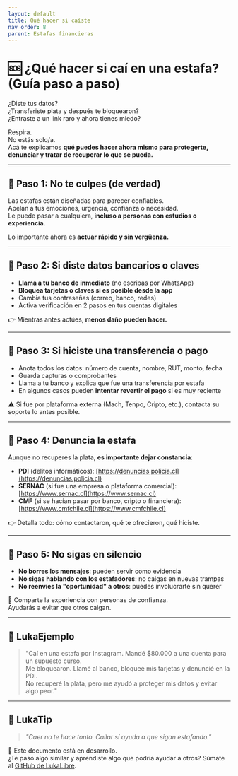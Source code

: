 ```yaml
---
layout: default
title: Qué hacer si caíste
nav_order: 8
parent: Estafas financieras
---
```


# 🆘 ¿Qué hacer si caí en una estafa? (Guía paso a paso)

¿Diste tus datos?  
¿Transferiste plata y después te bloquearon?  
¿Entraste a un link raro y ahora tienes miedo?

Respira.  
No estás solo/a.  
Acá te explicamos **qué puedes hacer ahora mismo para protegerte, denunciar y tratar de recuperar lo que se pueda.**

---

## 🧠 Paso 1: No te culpes (de verdad)

Las estafas están diseñadas para parecer confiables.  
Apelan a tus emociones, urgencia, confianza o necesidad.  
Le puede pasar a cualquiera, **incluso a personas con estudios o experiencia**.

Lo importante ahora es **actuar rápido y sin vergüenza.**

---

## 🔐 Paso 2: Si diste datos bancarios o claves

- **Llama a tu banco de inmediato** (no escribas por WhatsApp)
- **Bloquea tarjetas o claves si es posible desde la app**
- Cambia tus contraseñas (correo, banco, redes)
- Activa verificación en 2 pasos en tus cuentas digitales

👉 Mientras antes actúes, **menos daño pueden hacer.**

---

## 💸 Paso 3: Si hiciste una transferencia o pago

- Anota todos los datos: número de cuenta, nombre, RUT, monto, fecha
- Guarda capturas o comprobantes
- Llama a tu banco y explica que fue una transferencia por estafa
- En algunos casos pueden **intentar revertir el pago** si es muy reciente

⚠️ Si fue por plataforma externa (Mach, Tenpo, Cripto, etc.), contacta su soporte lo antes posible.

---

## 📣 Paso 4: Denuncia la estafa

Aunque no recuperes la plata, **es importante dejar constancia**:

- **PDI** (delitos informáticos): [https://denuncias.policia.cl](https://denuncias.policia.cl)
- **SERNAC** (si fue una empresa o plataforma comercial): [https://www.sernac.cl](https://www.sernac.cl)
- **CMF** (si se hacían pasar por banco, cripto o financiera): [https://www.cmfchile.cl](https://www.cmfchile.cl)

👉 Detalla todo: cómo contactaron, qué te ofrecieron, qué hiciste.

---

## 🛑 Paso 5: No sigas en silencio

- **No borres los mensajes**: pueden servir como evidencia
- **No sigas hablando con los estafadores**: no caigas en nuevas trampas
- **No reenvíes la "oportunidad" a otros**: puedes involucrarte sin querer

💬 Comparte la experiencia con personas de confianza.  
Ayudarás a evitar que otros caigan.

---

## 💬 LukaEjemplo

> "Caí en una estafa por Instagram. Mandé $80.000 a una cuenta para un supuesto curso.  
> Me bloquearon. Llamé al banco, bloqueé mis tarjetas y denuncié en la PDI.  
> No recuperé la plata, pero me ayudó a proteger mis datos y evitar algo peor."

---

## 🧠 LukaTip

> *"Caer no te hace tonto. Callar sí ayuda a que sigan estafando."*

📌 Este documento está en desarrollo.  
¿Te pasó algo similar y aprendiste algo que podría ayudar a otros? Súmate al [GitHub de LukaLibre](https://github.com/raestrada/lukalibre).

